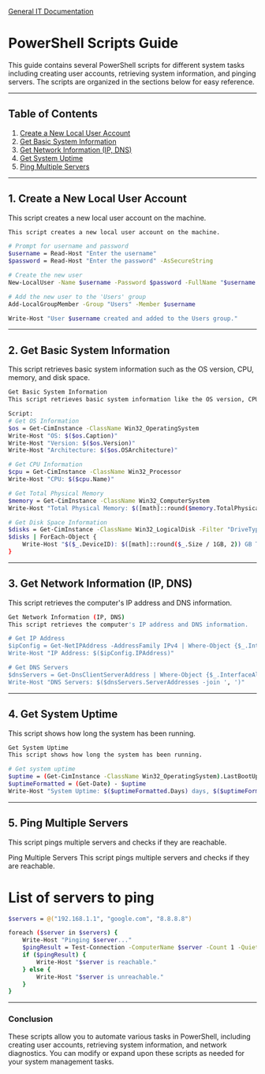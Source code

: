 [General IT Documentation](../README.md)
# PowerShell Scripts Guide

This guide contains several PowerShell scripts for different system tasks including creating user accounts, retrieving system information, and pinging servers. The scripts are organized in the sections below for easy reference.

---

## Table of Contents

1. [Create a New Local User Account](#1-create-a-new-local-user-account)
2. [Get Basic System Information](#2-get-basic-system-information)
3. [Get Network Information (IP, DNS)](#3-get-network-information-ip-dns)
4. [Get System Uptime](#4-get-system-uptime)
5. [Ping Multiple Servers](#5-ping-multiple-servers)

---

## 1. **Create a New Local User Account**

This script creates a new local user account on the machine.

```bash
This script creates a new local user account on the machine.

# Prompt for username and password
$username = Read-Host "Enter the username"
$password = Read-Host "Enter the password" -AsSecureString

# Create the new user
New-LocalUser -Name $username -Password $password -FullName "$username User" -Description "New User Account" -AccountNeverExpires

# Add the new user to the 'Users' group
Add-LocalGroupMember -Group "Users" -Member $username

Write-Host "User $username created and added to the Users group."
```

---

## 2. **Get Basic System Information**

This script retrieves basic system information such as the OS version, CPU, memory, and disk space.

```bash
Get Basic System Information
This script retrieves basic system information like the OS version, CPU, memory, and disk space.

Script:
# Get OS Information
$os = Get-CimInstance -ClassName Win32_OperatingSystem
Write-Host "OS: $($os.Caption)"
Write-Host "Version: $($os.Version)"
Write-Host "Architecture: $($os.OSArchitecture)"

# Get CPU Information
$cpu = Get-CimInstance -ClassName Win32_Processor
Write-Host "CPU: $($cpu.Name)"

# Get Total Physical Memory
$memory = Get-CimInstance -ClassName Win32_ComputerSystem
Write-Host "Total Physical Memory: $([math]::round($memory.TotalPhysicalMemory / 1GB, 2)) GB"

# Get Disk Space Information
$disks = Get-CimInstance -ClassName Win32_LogicalDisk -Filter "DriveType=3"
$disks | ForEach-Object {
    Write-Host "$($_.DeviceID): $([math]::round($_.Size / 1GB, 2)) GB Total, $([math]::round($_.FreeSpace / 1GB, 2)) GB Free"
}
```

---

## 3. **Get Network Information (IP, DNS)**

This script retrieves the computer's IP address and DNS information.

```bash
Get Network Information (IP, DNS)
This script retrieves the computer's IP address and DNS information.

# Get IP Address
$ipConfig = Get-NetIPAddress -AddressFamily IPv4 | Where-Object {$_.InterfaceAlias -ne "Loopback" }
Write-Host "IP Address: $($ipConfig.IPAddress)"

# Get DNS Servers
$dnsServers = Get-DnsClientServerAddress | Where-Object {$_.InterfaceAlias -ne "Loopback"}
Write-Host "DNS Servers: $($dnsServers.ServerAddresses -join ', ')"
```

---

## 4. **Get System Uptime**

This script shows how long the system has been running.
```bash
Get System Uptime
This script shows how long the system has been running.

# Get system uptime
$uptime = (Get-CimInstance -ClassName Win32_OperatingSystem).LastBootUpTime
$uptimeFormatted = (Get-Date) - $uptime
Write-Host "System Uptime: $($uptimeFormatted.Days) days, $($uptimeFormatted.Hours) hours, $($uptimeFormatted.Minutes) minutes"
```

---

## 5. **Ping Multiple Servers**

This script pings multiple servers and checks if they are reachable.

Ping Multiple Servers
This script pings multiple servers and checks if they are reachable.

# List of servers to ping
```bash
$servers = @("192.168.1.1", "google.com", "8.8.8.8")

foreach ($server in $servers) {
    Write-Host "Pinging $server..."
    $pingResult = Test-Connection -ComputerName $server -Count 1 -Quiet
    if ($pingResult) {
        Write-Host "$server is reachable."
    } else {
        Write-Host "$server is unreachable."
    }
}
````

---

### Conclusion

These scripts allow you to automate various tasks in PowerShell, including creating user accounts, retrieving system information, and network diagnostics. You can modify or expand upon these scripts as needed for your system management tasks.
